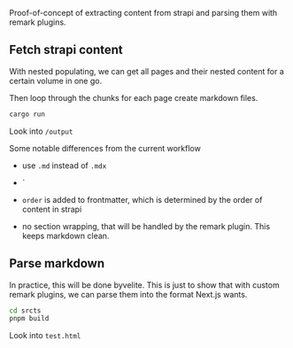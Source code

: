 Proof-of-concept of extracting content from strapi and parsing them with remark plugins.

## Fetch strapi content

With nested populating, we can get all pages and their nested content for a certain volume in one go.

Then loop through the chunks for each page create markdown files.

```rust
cargo run
```

Look into `/output`

Some notable differences from the current workflow

- use `.md` instead of `.mdx`

- `

- `order` is added to frontmatter, which is determined by the order of content in strapi

- no section wrapping, that will be handled by the remark plugin. This keeps markdown clean.

## Parse markdown

In practice, this will be done byvelite. This is just to show that with custom remark plugins, we can parse them into the format Next.js wants.

```bash
cd srcts
pnpm build
```

Look into `test.html`
